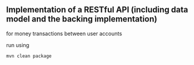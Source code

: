 ## Implementation of a RESTful API (including data model and the backing implementation) 
for money transactions between user accounts

run using 
```bash
mvn clean package
```
